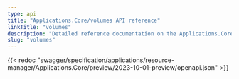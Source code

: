 ```yaml
---
type: api
title: "Applications.Core/volumes API reference"
linkTitle: "volumes"
description: "Detailed reference documentation on the Applications.Core/volumes API"
slug: "volumes"
---
```


{{< redoc "swagger/specification/applications/resource-manager/Applications.Core/preview/2023-10-01-preview/openapi.json" >}}
